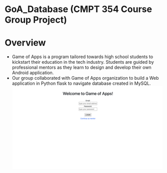 # GoA_Database (CMPT 354 Course Group Project)



# Overview

* Game of Apps is a program tailored towards high school students to kickstart their education in the tech industry. Students are guided by professional mentors as they learn to design and develop their own Android application.
* Our group collaborated with Game of Apps organization to build a Web application in Python flask to navigate database created in MySQL.
![](/img/LogIn.png)
